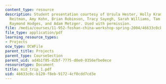 ```yaml
---
content_type: resource
description: Student presentation courtesy of Ursula Hester, Holly Krambeck, Alexandra
  Reitman, Amy Kohn, Brian Robinson, Tracy Sayegh, Sarah Williams, Tam Doan, Hao Tian,
  Raymond Hodges, and Adam Metzger. Used with permission.
file: /media/courses/11-952-foshan-china-workshop-spring-2004/46633c0cb120f8eb91724cf0cdd7cd3e_mid_trip_1.pdf
file_type: application/pdf
learning_resource_types:
- Projects
ocw_type: OCWFile
parent_title: Projects
parent_type: CourseSection
parent_uid: ad4b1f05-d2bf-7775-d8e0-0356efbe0ece
resourcetype: Document
title: mid_trip_1.pdf
uid: 46633c0c-b120-f8eb-9172-4cf0cdd7cd3e
---
```

